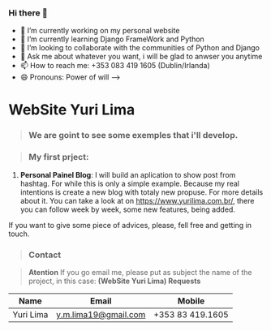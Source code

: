 <!-- Headings --> <!-- Strong --> <!-- Italics --> <!-- Blockquote --> <!-- Links --> <!-- UL --> <!-- OL --> <!-- Images --> <!-- Code Blocks --> <!-- Tables --> 
<!-- Task Lists -->
### Hi there 👋

- 🔭 I’m currently working on my personal website
- 🌱 I’m currently learning Django FrameWork and Python
- 👯 I’m looking to collaborate with the communities of Python and Django
- 💬 Ask me about whatever you want, i will be glad to anwser you anytime
- 📫 How to reach me: +353 083 419 1605 (Dublin/Irlanda)
- 😄 Pronouns: Power of will
-->

# WebSite Yuri Lima
> ### We are goint to see some exemples that i'll develop.

> ### My first prject:
1. **Personal Painel Blog**:
  I will build an aplication to show post from hashtag.
  For while this is only a simple example. Because my real intentions is create a new blog with totaly new propuse. 
  For more details about it. You can take a look at on https://www.yurilima.com.br/, there you can follow week by week, some new features, being added.
  
  If you want to give some piece of advices, please, fell free and getting in touch.
  
> ### Contact

> **Atention** If you go email me, please put as subject the name of the project, in this case: **(WebSite Yuri Lima) Requests**

|  Name |  Email | Mobile  |
|-------|--------|---------|
|  Yuri Lima | y.m.lima19@gmail.com  | +353 83 419.1605  |
